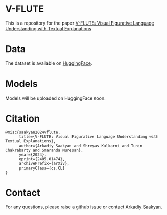 # V-FLUTE

This is a repository for the paper [V-FLUTE: Visual Figurative Language Understanding with Textual Explanations](https://arxiv.org/abs/2405.01474)

# Data

The dataset is available on [HuggingFace](https://huggingface.co/datasets/ColumbiaNLP/V-FLUTE).

# Models

Models will be uploaded on HuggingFace soon.

# Citation

```
@misc{saakyan2024vflute,
      title={V-FLUTE: Visual Figurative Language Understanding with Textual Explanations}, 
      author={Arkadiy Saakyan and Shreyas Kulkarni and Tuhin Chakrabarty and Smaranda Muresan},
      year={2024},
      eprint={2405.01474},
      archivePrefix={arXiv},
      primaryClass={cs.CL}
}
```

# Contact

For any questions, please raise a github issue or contact [Arkadiy Saakyan](mailto:a.saakyan@cs.columbia.edu).